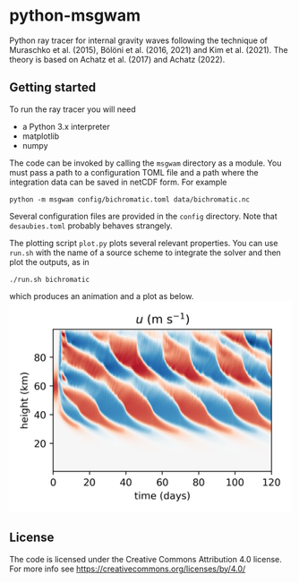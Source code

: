 # python-msgwam

Python ray tracer for internal gravity waves following the technique of Muraschko et al. (2015), Bölöni et al. (2016, 2021) and Kim et al. (2021). The theory is based on Achatz et al. (2017) and Achatz (2022).

## Getting started
To run the ray tracer you will need

- a Python 3.x interpreter
- matplotlib
- numpy

The code can be invoked by calling the `msgwam` directory as a module. You must pass a path to a configuration TOML file and a path where the integration data can be saved in netCDF form. For example
```
python -m msgwam config/bichromatic.toml data/bichromatic.nc
```

Several configuration files are provided in the `config` directory. Note that `desaubies.toml` probably behaves strangely.

The plotting script `plot.py` plots several relevant properties. You can use `run.sh` with the name of a source scheme to integrate the solver and then plot the outputs, as in
```
./run.sh bichromatic
```
which produces an animation and a plot as below.
![oscillation](oscillation.png)

## License
The code is licensed under the Creative Commons Attribution 4.0 license. For more info see
https://creativecommons.org/licenses/by/4.0/
